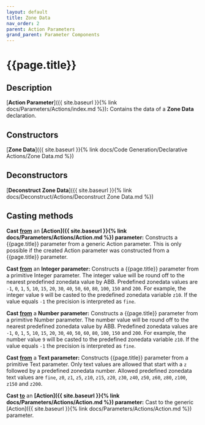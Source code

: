 ```yaml
---
layout: default
title: Zone Data
nav_order: 2
parent: Action Parameters
grand_parent: Parameter Components
---
```


# **{{page.title}}**

## **Description**

[**Action Parameter**]({{ site.baseurl }}{% link docs/Parameters/Actions/index.md %})**:** 
Contains the data of a **Zone Data** declaration. 

## **Constructors**

[**Zone Data**]({{ site.baseurl }}{% link docs/Code Generation/Declarative Actions/Zone Data.md %})

## **Deconstructors**

[**Deconstruct Zone Data**]({{ site.baseurl }}{% link docs/Deconstruct/Actions/Deconstruct Zone Data.md %})

## **Casting methods**

**Cast <u>from</u>** an **[Action]({{ site.baseurl }}{% link docs/Parameters/Actions/Action.md %}) parameter:** Constructs a {{page.title}} parameter from a generic Action parameter. This is only possible if the created Action parameter was constructed from a {{page.title}} parameter.

**Cast <u>from</u>** an **Integer parameter:** Constructs a {{page.title}} parameter from a primitive Integer parameter. The integer value will be round off to the nearest predefined zonedata value by ABB. Predefined zonedata values are `-1`, `0`, `1`, `5`, `10`, `15`, `20`, `30`, `40`, `50`, `60`, `80`, `100`, `150` and `200`. For example, the integer value `9` will be casted to the predefined zonedata variable `z10`. If the value equals `-1` the precision is interpreted as `fine`.


**Cast <u>from</u>** a **Number parameter:** Constructs a {{page.title}} parameter from a primitive Number parameter. The number value will be round off to the nearest predefined zonedata value by ABB. Predefined zonedata values are `-1`, `0`, `1`, `5`, `10`, `15`, `20`, `30`, `40`, `50`, `60`, `80`, `100`, `150` and `200`. For example, the number value `9` will be casted to the predefined zonedata variable `z10`. If the value equals `-1` the precision is interpreted as `fine`.

**Cast <u>from</u>** a **Text parameter:**  Constructs {{page.title}} parameter from a primitive Text parameter. Only text values are allowed that start with a `z` followed by a predefined zonedata number. Allowed predefined zonedata text values are `fine`, `z0`, `z1`, `z5`, `z10`, `z15`, `z20`, `z30`, `z40`, `z50`, `z60`, `z80`, `z100`, `z150` and `z200`.

**Cast <u>to</u>** an **[Action]({{ site.baseurl }}{% link docs/Parameters/Actions/Action.md %}) parameter:** Cast to the generic [Action]({{ site.baseurl }}{% link docs/Parameters/Actions/Action.md %}) parameter. 
